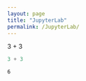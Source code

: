 ```yaml
---
layout: page
title: "JupyterLab"
permalink: /JupyterLab/
---
```



3 + 3


```python
3 + 3
```




    6




```python

```
